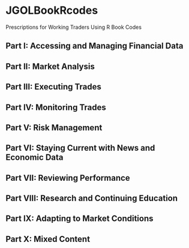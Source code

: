 # JGOLBookRcodes
Prescriptions for Working Traders Using R Book Codes

## Part I: Accessing and Managing Financial Data
## Part II: Market Analysis
## Part III: Executing Trades
## Part IV: Monitoring Trades
## Part V: Risk Management
## Part VI: Staying Current with News and Economic Data
## Part VII: Reviewing Performance
## Part VIII: Research and Continuing Education
## Part IX: Adapting to Market Conditions
## Part X: Mixed Content
